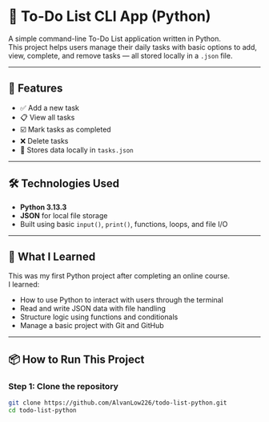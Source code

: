 # 📝 To-Do List CLI App (Python)

A simple command-line To-Do List application written in Python.  
This project helps users manage their daily tasks with basic options to add, view, complete, and remove tasks — all stored locally in a `.json` file.

---

## 🚀 Features

- ✅ Add a new task
- 📋 View all tasks
- ☑️ Mark tasks as completed
- ❌ Delete tasks
- 💾 Stores data locally in `tasks.json`

---

## 🛠️ Technologies Used

- **Python 3.13.3**
- **JSON** for local file storage
- Built using basic `input()`, `print()`, functions, loops, and file I/O

---

## 🧠 What I Learned

This was my first Python project after completing an online course.  
I learned:
- How to use Python to interact with users through the terminal
- Read and write JSON data with file handling
- Structure logic using functions and conditionals
- Manage a basic project with Git and GitHub

---

## 📦 How to Run This Project

### Step 1: Clone the repository
```bash
git clone https://github.com/AlvanLow226/todo-list-python.git
cd todo-list-python
